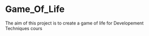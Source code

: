 # Game_Of_Life

The aim of this project is to create a game of life for Developement Techniques cours 

